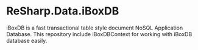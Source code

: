 # ReSharp.Data.iBoxDB
iBoxDB is a fast transactional table style document NoSQL Application Database. This repository include iBoxDBContext for working with iBoxDB database easily.
